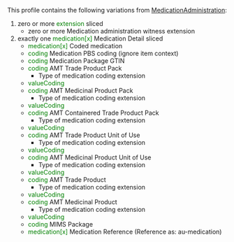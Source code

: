 This profile contains the following variations from [MedicationAdministration](http://hl7.org/fhir/STU3/MedicationAdministration):

1. zero or more <span style='color:green'> extension </span>  sliced
   * zero or more Medication administration witness extension
1. exactly one <span style='color:green'> medication[x] </span> Medication Detail sliced
   * <span style='color:green'> medication[x] </span> Coded medication
   * <span style='color:green'> coding </span> Medication PBS coding (ignore item context)
   * <span style='color:green'> coding </span> Medication Package GTIN
   * <span style='color:green'> coding </span> AMT Trade Product Pack
      * Type of medication coding extension
   * <span style='color:green'> valueCoding </span> 
   * <span style='color:green'> coding </span> AMT Medicinal Product Pack
      * Type of medication coding extension
   * <span style='color:green'> valueCoding </span> 
   * <span style='color:green'> coding </span> AMT Containered Trade Product Pack
      * Type of medication coding extension
   * <span style='color:green'> valueCoding </span> 
   * <span style='color:green'> coding </span> AMT Trade Product Unit of Use
      * Type of medication coding extension
   * <span style='color:green'> valueCoding </span> 
   * <span style='color:green'> coding </span> AMT Medicinal Product Unit of Use
      * Type of medication coding extension
   * <span style='color:green'> valueCoding </span> 
   * <span style='color:green'> coding </span> AMT Trade Product
      * Type of medication coding extension
   * <span style='color:green'> valueCoding </span> 
   * <span style='color:green'> coding </span> AMT Medicinal Product
      * Type of medication coding extension
   * <span style='color:green'> valueCoding </span> 
   * <span style='color:green'> coding </span> MIMS Package
   * <span style='color:green'> medication[x] </span> Medication Reference (Reference as: au-medication)
